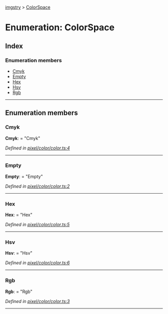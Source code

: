 [imgstry](../README.md) > [ColorSpace](../enums/colorspace.md)

# Enumeration: ColorSpace

## Index

### Enumeration members

* [Cmyk](colorspace.md#cmyk)
* [Empty](colorspace.md#empty)
* [Hex](colorspace.md#hex)
* [Hsv](colorspace.md#hsv)
* [Rgb](colorspace.md#rgb)

---

## Enumeration members

<a id="cmyk"></a>

###  Cmyk

**Cmyk**:  = "Cmyk"

*Defined in [pixel/color/color.ts:4](https://github.com/visual-cortex/imgstry/blob/master/source/pixel/color/color.ts#L4)*

___
<a id="empty"></a>

###  Empty

**Empty**:  = "Empty"

*Defined in [pixel/color/color.ts:2](https://github.com/visual-cortex/imgstry/blob/master/source/pixel/color/color.ts#L2)*

___
<a id="hex"></a>

###  Hex

**Hex**:  = "Hex"

*Defined in [pixel/color/color.ts:5](https://github.com/visual-cortex/imgstry/blob/master/source/pixel/color/color.ts#L5)*

___
<a id="hsv"></a>

###  Hsv

**Hsv**:  = "Hsv"

*Defined in [pixel/color/color.ts:6](https://github.com/visual-cortex/imgstry/blob/master/source/pixel/color/color.ts#L6)*

___
<a id="rgb"></a>

###  Rgb

**Rgb**:  = "Rgb"

*Defined in [pixel/color/color.ts:3](https://github.com/visual-cortex/imgstry/blob/master/source/pixel/color/color.ts#L3)*

___

